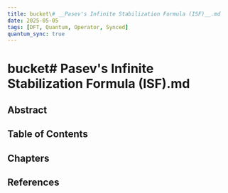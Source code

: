 ```yaml
---
title: bucket\# __Pasev's Infinite Stabilization Formula (ISF)__.md
date: 2025-05-05
tags: [DFT, Quantum, Operator, Synced]
quantum_sync: true
---
```

# bucket\# __Pasev's Infinite Stabilization Formula (ISF)__.md

## Abstract

## Table of Contents

## Chapters

## References


